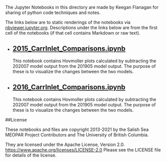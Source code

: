 The Jupyter Notebooks in this directory are made by Keegan Flanagan
for sharing of python code techniques and notes.

The links below are to static renderings of the notebooks via
[nbviewer.jupyter.org](https://nbviewer.jupyter.org/).
Descriptions under the links below are from the first cell of the notebooks
(if that cell contains Markdown or raw text).

* ## [2015_CarrInlet_Comparisons.ipynb](https://nbviewer.jupyter.org/github/SalishSeaCast/analysis-keegan/blob/master/notebooks/Evaluations/Continuous_Timeseries/All_Depths_ORCA/CarrInlet/201905_202007_comparison/2015_CarrInlet_Comparisons.ipynb)  
    
    This notebook contains Hovmoller plots calculated by subtracting the 202007 model output from the 201905 model output. The purpose of these is to visualize the changes between the two models. 

* ## [2016_CarrInlet_Comparisons.ipynb](https://nbviewer.jupyter.org/github/SalishSeaCast/analysis-keegan/blob/master/notebooks/Evaluations/Continuous_Timeseries/All_Depths_ORCA/CarrInlet/201905_202007_comparison/2016_CarrInlet_Comparisons.ipynb)  
    
    This notebook contains Hovmoller plots calculated by subtracting the 202007 model output from the 201905 model output. The purpose of these is to visualize the changes between the two models. 


##License

These notebooks and files are copyright 2013-2021
by the Salish Sea MEOPAR Project Contributors
and The University of British Columbia.

They are licensed under the Apache License, Version 2.0.
https://www.apache.org/licenses/LICENSE-2.0
Please see the LICENSE file for details of the license.
